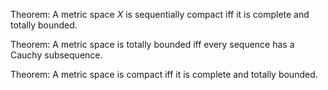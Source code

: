 
Theorem:
A metric space $X$ is sequentially compact iff it is complete and totally bounded.

Theorem:
A metric space is totally bounded iff every sequence has a Cauchy subsequence.

Theorem:
A metric space is compact iff it is complete and totally bounded.
